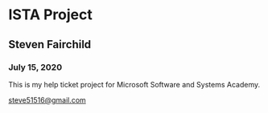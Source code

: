 # ISTA Project

## Steven Fairchild

### July 15, 2020

This is my help ticket project for Microsoft Software and Systems Academy.

steve51516@gmail.com